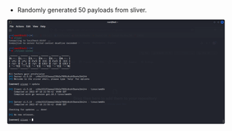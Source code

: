 * Randomly generated 50 payloads from sliver.


![Updated version](https://github.com/subhajeet/sliver/blob/main/Payloads/updated.png)



